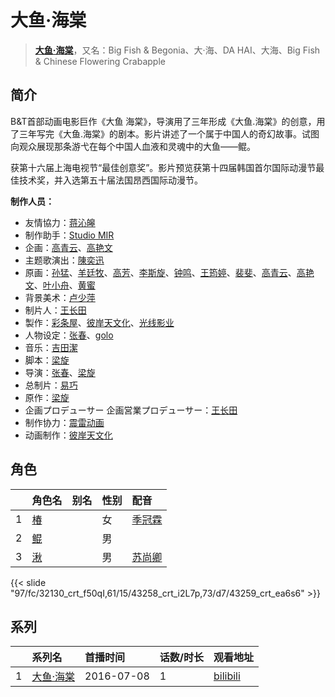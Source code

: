 # 大鱼·海棠


> <u>**[大鱼·海棠](https://bgm.tv/subject/14830)**</u>，又名：Big Fish &amp; Begonia、大·海、DA HAI、大海、Big Fish &amp; Chinese Flowering Crabapple

## 简介

B&T首部动画电影巨作《大鱼 海棠》，导演用了三年形成《大鱼.海棠》的创意，用了三年写完《大鱼.海棠》的剧本。影片讲述了一个属于中国人的奇幻故事。试图向观众展现那条游弋在每个中国人血液和灵魂中的大鱼——鲲。

获第十六届上海电视节“最佳创意奖”。影片预览获第十四届韩国首尔国际动漫节最佳技术奖，并入选第五十届法国昂西国际动漫节。

**制作人员：**
- 友情協力：[蒋沁皞](https://bgm.tv/person/53894)
- 制作助手：[Studio MIR](https://bgm.tv/person/13029)
- 企画：[高青云](https://bgm.tv/person/52062)、[高艳文](https://bgm.tv/person/52066)
- 主题歌演出：[陳奕迅](https://bgm.tv/person/17252)
- 原画：[孙猛](https://bgm.tv/person/28642)、[羊廷牧](https://bgm.tv/person/28321)、[高芳](https://bgm.tv/person/51940)、[李斯旋](https://bgm.tv/person/52144)、[钟鸣](https://bgm.tv/person/31525)、[王筠婷](https://bgm.tv/person/44723)、[裴斐](https://bgm.tv/person/52069)、[高青云](https://bgm.tv/person/52062)、[高艳文](https://bgm.tv/person/52066)、[叶小舟](https://bgm.tv/person/52061)、[黄蜜](https://bgm.tv/person/52797)
- 背景美术：[卢少萍](https://bgm.tv/person/51543)
- 制片人：[王长田](https://bgm.tv/person/57836)
- 製作：[彩条屋](https://bgm.tv/person/32142)、[彼岸天文化](https://bgm.tv/person/30070)、[光线影业](https://bgm.tv/person/32141)
- 人物设定：[张春](https://bgm.tv/person/55656)、[golo](https://bgm.tv/person/31305)
- 音乐：[吉田潔](https://bgm.tv/person/3074)
- 脚本：[梁旋](https://bgm.tv/person/30071)
- 导演：[张春](https://bgm.tv/person/55656)、[梁旋](https://bgm.tv/person/30071)
- 总制片：[易巧](https://bgm.tv/person/57837)
- 原作：[梁旋](https://bgm.tv/person/30071)
- 企画プロデューサー  企画営業プロデューサー：[王长田](https://bgm.tv/person/57836)
- 制作协力：[震雷动画](https://bgm.tv/person/36813)
- 动画制作：[彼岸天文化](https://bgm.tv/person/30070)

## 角色

|     |   角色名   |   别名  | 性别 |  配音  |
|:--- |:------  |:----      |:---  |:--   |
| 1 | [椿](https://bgm.tv/character/32130) |  | 女 | [季冠霖](https://bgm.tv/person/7280) |
| 2 | [鲲](https://bgm.tv/character/43258) |  | 男 |  |
| 3 | [湫](https://bgm.tv/character/43259) |  | 男 | [苏尚卿](https://bgm.tv/person/29233) |

{{< slide "97/fc/32130_crt_f50qI,61/15/43258_crt_i2L7p,73/d7/43259_crt_ea6s6" >}}

## 系列

|     |   系列名   |   首播时间  | 话数/时长  | 观看地址 |
|:---  |:------    |:----      |:---       |:---  |
| 1 |[大鱼·海棠](https://bgm.tv/subject/14830)| 2016-07-08 | 1 | [bilibili](https://www.bilibili.com/bangumi/play/ep118109)  |



